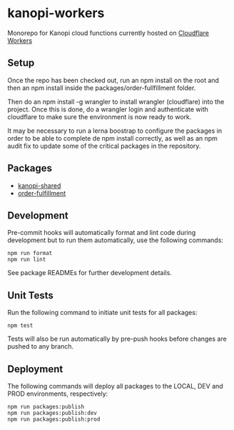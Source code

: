 # kanopi-workers

Monorepo for Kanopi cloud functions currently hosted on [Cloudflare Workers](https://workers.dev)

## Setup
Once the repo has been checked out, run an npm install on the root and then an npm install inside the packages/order-fullfillment folder.

Then do an npm install -g wrangler to install wrangler (cloudflare) into the project. Once this is done, do a wrangler login and authenticate with cloudflare to make sure the environment is now ready to work.

It may be necessary to run a lerna boostrap to configure the packages in order to be able to complete de npm install correctly, as well as an npm audit fix to update some of the critical packages in the repository.

## Packages
- [kanopi-shared](packages/kanopi-shared)
- [order-fulfillment](packages/order-fulfillment)

## Development
Pre-commit hooks will automatically format and lint code during development but to run them automatically, use the following commands:
```
npm run format
npm run lint
```

See package READMEs for further development details.

## Unit Tests
Run the following command to initiate unit tests for all packages:
```
npm test
```
Tests will also be run automatically by pre-push hooks before changes are pushed to any branch.

## Deployment
The following commands will deploy all packages to the LOCAL, DEV and PROD environments, respectively:
```
npm run packages:publish
npm run packages:publish:dev
npm run packages:publish:prod
```

